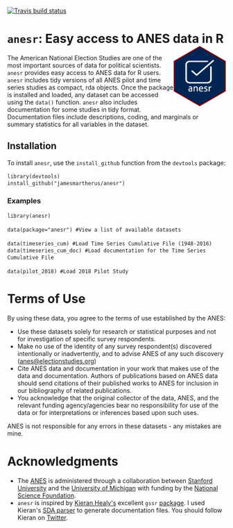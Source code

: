 <!-- badges: start -->
[![Travis build status](https://travis-ci.org/jamesmartherus/anesr.svg?branch=master)](https://travis-ci.org/jamesmartherus/anesr)
<!-- badges: end -->

# `anesr`: Easy access to ANES data in R <img src="man/figures/logo.png" align="right" width=120 />

The American National Election Studies are one of the most important sources of data for political scientists. `anesr` provides easy access to ANES data for R users. `anesr` includes tidy versions of all ANES pilot and time series studies as compact, rda objects. Once the package is installed and loaded, any dataset can be accessed using the `data()` function. `anesr` also includes documentation for some studies in tidy format. Documentation files include descriptions, coding, and marginals or summary statistics for all variables in the dataset. 

## Installation

To install `anesr`, use the `install_github` function from the `devtools` package:

```
library(devtools)
install_github("jamesmartherus/anesr")
```


### Examples

```
library(anesr)

data(package="anesr") #View a list of available datasets

data(timeseries_cum) #Load Time Series Cumulative File (1948-2016)
data(timeseries_cum_doc) #Load documentation for the Time Series Cumulative File

data(pilot_2018) #Load 2018 Pilot Study
```

# Terms of Use

By using these data, you agree to the terms of use established by the ANES:

- Use these datasets solely for research or statistical purposes and not for investigation of specific survey respondents.
- Make no use of the identity of any survey respondent(s) discovered intentionally or inadvertently, and to advise ANES of any such discovery (anes@electionstudies.org)
- Cite ANES data and documentation in your work that makes use of the data and documentation. Authors of publications based on ANES data should send citations of their published works to ANES for inclusion in our bibliography of related publications.
- You acknowledge that the original collector of the data, ANES, and the relevant funding agency/agencies bear no responsibility for use of the data or for interpretations or inferences based upon such uses.

ANES is not responsible for any errors in these datasets - any mistakes are mine. 

# Acknowledgments

- The [ANES](https://electionstudies.org/) is administered through a collaboration between [Stanford University](https://www.stanford.edu/) and the [University of Michigan](https://umich.edu/) with funding by the [National Science Foundation](https://www.nsf.gov). 
- `anesr` is inspired by [Kieran Healy's](https://kieranhealy.org/) excellent `gssr` [package](https://github.com/kjhealy/gssr). I used Kieran's [SDA parser](https://github.com/kjhealy/sda_parser) to generate documentation files. You should follow Kieran on [Twitter](https://twitter.com/kjhealy). 




